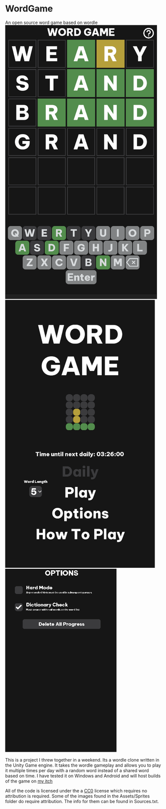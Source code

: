 # WordGame
An open source word game based on wordle
![alt text](Screens/key.png)![alt text](Screens/mainmenu.PNG) ![alt text](Screens/options.png) 


This is a project I threw together in a weekend. Its a wordle clone written in the Unity Game engine. It takes the wordle gameplay and allows you to play it multiple times per day with a random word instead of a shared word based on time. I have tested it on Windows and Android and will host builds of the game on [my itch](https://josfeld.itch.io/word-game)


All of the code is licensed under the a [CC0](https://creativecommons.org/share-your-work/public-domain/cc0/) license which requires no attribution is required. Some of the images found in the Assets/Sprites folder do require attribution. The info for them can be found in Sources.txt.

